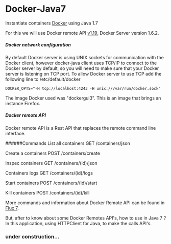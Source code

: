 # Docker-Java7
Instantiate containers [Docker](http://docs.docker.io/ "Docker") using Java 1.7

For this we will use Docker remote API [v1.19](https://github.com/docker/docker/blob/master/docs/reference/api/docker_remote_api_v1.19.md), Docker Server version 1.6.2.

##### Docker network configuration

By default Docker server is using UNIX sockets for communication with the Docker client, however docker-java
client uses TCP/IP to connect to the Docker server by default, so you will need to make sure that your Docker server is
listening on TCP port. To allow Docker server to use TCP add the following line to /etc/default/docker

    DOCKER_OPTS="-H tcp://localhost:4243 -H unix:///var/run/docker.sock"

The image Docker used was "dockergui3". This is an image that brings an instance Firefox.

##### Docker remote API

Docker remote API is a Rest API that replaces the remote command line interface.

######Commands
List all containers
    GET /containers/json

Create a containers
    POST /containers/create

Inspec containers
    GET /containers/(id)/json
    
Containers logs
    GET /containers/(id)/logs
    
Start containers
    POST /containers/(id)/start

Kill containers
    POST /containers/(id)/kill

More commands and information about Docker Remote API can be found in [Flux 7](http://blog.flux7.com/blogs/docker/docker-tutorial-series-part-8-docker-remote-api).

But, after to know about some Docker Remotes API's, how to use in Java 7 ? 
In this application, using HTTPClient for Java, to make the calls API's.





### under construction...

